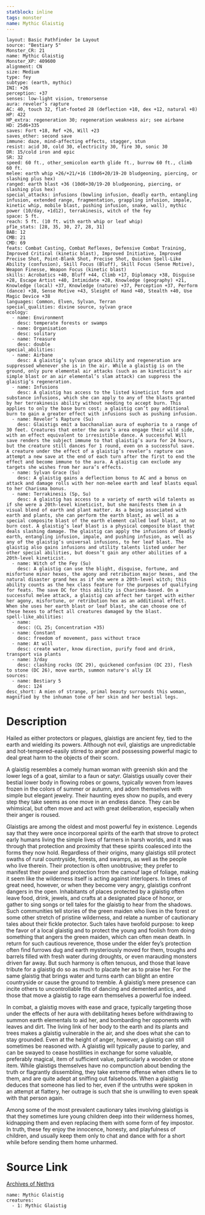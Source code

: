 ```yaml
---
statblock: inline
tags: monster
name: Mythic Glaistig
---
```

```statblock
layout: Basic Pathfinder 1e Layout
source: "Bestiary 5"
Monster_CR: 21
name: Mythic Glaistig
Monster_XP: 409600
alignment: CN
size: Medium
type: fey
subtype: (earth, mythic)
INI: +26
perception: +37
senses: low-light vision, tremorsense
aura: reveler’s rapture
AC: 40, touch 32, flat-footed 28 (deflection +10, dex +12, natural +8)
HP: 422
HP_extra: regeneration 30; regeneration weakness air; see airbane
HD: 25d6+335
saves: Fort +18, Ref +26, Will +23
saves_other: second save
immune: daze, mind-affecting effects, stagger, stun
resist: acid 30, cold 30, electricity 30, fire 30, sonic 30
DR: 15/cold iron and epic
SR: 32
speed: 60 ft., other_semicolon earth glide ft., burrow 60 ft., climb 60 ft.
melee: earth whip +26/+21/+16 (10d6+20/19-20 bludgeoning, piercing, or slashing plus hex)
ranged: earth blast +36 (10d6+30/19-20 bludgeoning, piercing, or slashing plus hex)
special_attacks: infusions (bowling infusion, deadly earth, entangling infusion, extended range, fragmentation, grappling infusion, impale, kinetic whip, mobile blast, pushing infusion, snake, wall), mythic power (10/day, +1d12), terrakinesis, witch of the fey
space: 5 ft.
reach: 5 ft. (10 ft. with earth whip or leaf whip)
pf1e_stats: [28, 35, 30, 27, 28, 31]
BAB: 12
CMB: 21
CMD: 69
feats: Combat Casting, Combat Reflexes, Defensive Combat Training, Improved Critical (kinetic blast), Improved Initiative, Improved Precise Shot, Point-Blank Shot, Precise Shot, Quicken Spell-Like Ability (confusion), Skill Focus (Bluff), Skill Focus (Sense Motive), Weapon Finesse, Weapon Focus (kinetic blast)
skills: Acrobatics +40, Bluff +44, Climb +17, Diplomacy +38, Disguise +28, Escape Artist +40, Intimidate +28, Knowledge (geography) +21, Knowledge (local) +37, Knowledge (nature) +37, Perception +37, Perform (dance) +38, Sense Motive +43, Sleight of Hand +40, Stealth +40, Use Magic Device +38
languages: Common, Elven, Sylvan, Terran
special_qualities: divine source, sylvan grace
ecology:
  - name: Environment
    desc: temperate forests or swamps
  - name: Organisation
    desc: solitary
  - name: Treasure
    desc: double
special_abilities:
  - name: Airbane
    desc: A glaistig’s sylvan grace ability and regeneration are suppressed whenever she is in the air. While a glaistig is on the ground, only pure elemental air attacks (such as an kineticist’s air simple blast or an air elemental’s slam attack) can suppress the glaistig’s regeneration.
  - name: Infusions
    desc: A glaistig has access to the listed kineticist form and substance infusions, which she can apply to any of the blasts granted by her terrakinesis ability without needing to accept burn. This applies to only the base burn cost; a glaistig can’t pay additional burn to gain a greater effect with infusions such as pushing infusion.
  - name: Reveler’s Rapture (Su)
    desc: Glaistigs emit a bacchanalian aura of euphoria to a range of 30 feet. Creatures that enter the aura’s area engage their wild side, with an effect equivalent to irresistible dance. A successful Will save renders the subject immune to that glaistig’s aura for 24 hours, but the creature still dances for 1 round, even on a successful save. A creature under the effect of a glaistig’s reveler’s rapture can attempt a new save at the end of each turn after the first to end the effect and become immune to the aura. A glaistig can exclude any targets she wishes from her aura’s effects.
  - name: Sylvan Grace (Su)
    desc: A glaistig gains a deflection bonus to AC and a bonus on attack and damage rolls with her non-melee earth and leaf blasts equal to her Charisma bonus.
  - name: Terrakinesis (Sp, Su)
    desc: A glaistig has access to a variety of earth wild talents as if she were a 20th-level kineticist, but she manifests them in a visual blend of earth and plant matter. As a being associated with earth and plants, she can perform the earth blast, as well as a special composite blast of the earth element called leaf blast, at no burn cost. A glaistig’s leaf blast is a physical composite blast that deals slashing damage. The glaistig can apply the infusions of deadly earth, entangling infusion, impale, and pushing infusion, as well as any of the glaistig’s universal infusions, to her leaf blast. The glaistig also gains infusions and utility talents listed under her other special abilities, but doesn’t gain any other abilities of a 20th-level kineticist.
  - name: Witch of the Fey (Su)
    desc: A glaistig can use the blight, disguise, fortune, and misfortune minor hexes, the agony and retribution major hexes, and the natural disaster grand hex as if she were a 20th-level witch; this ability counts as the hex class feature for the purposes of qualifying for feats. The save DC for this ability is Charisma-based. On a successful melee attack, a glaistig can affect her target with either her agony, misfortune, or retribution hex as an additional effect. When she uses her earth blast or leaf blast, she can choose one of these hexes to affect all creatures damaged by the blast.
spell-like_abilities:
  - name:
    desc: (CL 25; Concentration +35)
  - name: Constant
    desc: freedom of movement, pass without trace
  - name: At will
    desc: create water, know direction, purify food and drink, transport via plants
  - name: 3/day
    desc: clashing rocks (DC 29), quickened confusion (DC 23), flesh to stone (DC 26), move earth, summon nature's ally IX
sources:
  - name: Bestiary 5
    desc: 124
desc_short: A mien of strange, primal beauty surrounds this woman, magnified by the inhuman tone of her skin and her bestial legs.
```
# Description
Hailed as either protectors or plagues, glaistigs are ancient fey, tied to the earth and wielding its powers. Although not evil, glaistigs are unpredictable and hot-tempered-easily stirred to anger and possessing powerful magic to deal great harm to the objects of their scorn.

 A glaistig resembles a comely human woman with greenish skin and the lower legs of a goat, similar to a faun or satyr. Glaistigs usually cover their bestial lower body in flowing robes or gowns, typically woven from leaves frozen in the colors of summer or autumn, and adorn themselves with simple but elegant jewelry. Their haunting eyes show no pupils, and every step they take seems as one move in an endless dance. They can be whimsical, but often move and act with great deliberation, especially when their anger is roused.

 Glaistigs are among the oldest and most powerful fey in existence. Legends say that they were once incorporeal spirits of the earth that strove to protect early humans living the simple lives of farmers in harsh worlds, and it was through that protection and proximity that these spirits coalesced into the forms they now hold. Regardless of their origins, many glaistigs still protect swaths of rural countryside, forests, and swamps, as well as the people who live therein. Their protection is often unobtrusive; they prefer to manifest their power and protection from the camouf lage of foliage, making it seem like the wilderness itself is acting against interlopers. In times of great need, however, or when they become very angry, glaistigs confront dangers in the open. Inhabitants of places protected by a glaistig often leave food, drink, jewels, and crafts at a designated place of honor, or gather to sing songs or tell tales for the glaistig to hear from the shadows. Such communities tell stories of the green maiden who lives in the forest or some other stretch of pristine wilderness, and relate a number of cautionary tales about their fickle protector. Such tales have twofold purpose: to keep the favor of a local glaistig and to protect the young and foolish from doing something that angers the green maiden, which can often mean death. In return for such cautious reverence, those under the elder fey’s protection often find furrows dug and earth mysteriously moved for them, troughs and barrels filled with fresh water during droughts, or even marauding monsters driven far away. But such harmony is often tenuous, and those that leave tribute for a glaistig do so as much to placate her as to praise her. For the same glaistig that brings water and turns earth can blight an entire countryside or cause the ground to tremble. A glaistig’s mere presence can incite others to uncontrollable fits of dancing and demented antics, and those that move a glaistig to rage earn themselves a powerful foe indeed.

 In combat, a glaistig moves with ease and grace, typically targeting those under the effects of her aura with debilitating hexes before withdrawing to summon earth elementals to aid her, and bombarding her opponents with leaves and dirt. The living link of her body to the earth and its plants and trees makes a glaistig vulnerable in the air, and she does what she can to stay grounded. Even at the height of anger, however, a glaistig can still sometimes be reasoned with. A glaistig will typically pause to parley, and can be swayed to cease hostilities in exchange for some valuable, preferably magical, item of sufficient value, particularly a wooden or stone item. While glaistigs themselves have no compunction about bending the truth or flagrantly dissembling, they take extreme offense when others lie to them, and are quite adept at sniffing out falsehoods. When a glaistig deduces that someone has lied to her, even if the untruths were spoken in an attempt at flattery, her outrage is such that she is unwilling to even speak with that person again.

 Among some of the most prevalent cautionary tales involving glaistigs is that they sometimes lure young children deep into their wilderness homes, kidnapping them and even replacing them with some form of fey impostor. In truth, these fey enjoy the innocence, honesty, and playfulness of children, and usually keep them only to chat and dance with for a short while before sending them home unharmed.
# Source Link
[Archives of Nethys](https://aonprd.com/MythicMonsterDisplay.aspx?ItemName=Glaistig)
```encounter-table
name: Mythic Glaistig
creatures:
  - 1: Mythic Glaistig
```
